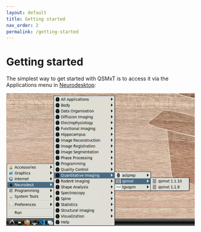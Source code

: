 ```yaml
---
layout: default
title: Getting started
nav_order: 2
permalink: /getting-started
---
```


<head>
  <link rel="stylesheet" href="https://maxcdn.bootstrapcdn.com/bootstrap/3.4.1/css/bootstrap.min.css">
  <script src="https://ajax.googleapis.com/ajax/libs/jquery/3.6.0/jquery.min.js"></script>
  <script src="https://maxcdn.bootstrapcdn.com/bootstrap/3.4.1/js/bootstrap.min.js"></script>
</head>

# Getting started

The simplest way to get started with QSMxT is to access it via the Applications menu in <a href="#" data-placement="top" data-toggle="popover" data-trigger="hover focus" data-content="An interactive analysis environment for Neuroimaging. Available <a href='https://neurodesktop.org/' target='_blank'>here</a>.">Neurodesktop</a>:

![Neurodesktop applications menu with QSMxT](/images/neurodesktop-applications-menu.jpg)

<script>
$(document).ready(function(){
    $('[data-toggle="popover"]').popover();   
});
$("[data-toggle=popover]")
.popover({html:true})
</script>

